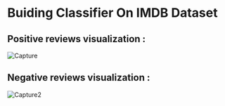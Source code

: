 # Buiding Classifier On IMDB Dataset

## Positive reviews visualization :
![Capture](https://user-images.githubusercontent.com/37541022/81780207-c7f71f00-9513-11ea-95b4-b09640424c5c.PNG)

## Negative reviews visualization :
![Capture2](https://user-images.githubusercontent.com/37541022/81780238-d47b7780-9513-11ea-9f00-c0c34c1d1316.PNG)
